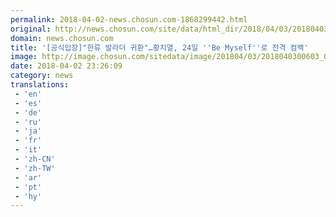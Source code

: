 ```yaml
---
permalink: 2018-04-02-news.chosun.com-1868299442.html
original: http://news.chosun.com/site/data/html_dir/2018/04/03/2018040300622.html
domain: news.chosun.com
title: '[공식입장]"한류 발라더 귀환"…황치열, 24일 ''Be Myself''로 전격 컴백'
image: http://image.chosun.com/sitedata/image/201804/03/2018040300603_0.jpg
date: 2018-04-02 23:26:09
category: news
translations: 
 - 'en'
 - 'es'
 - 'de'
 - 'ru'
 - 'ja'
 - 'fr'
 - 'it'
 - 'zh-CN'
 - 'zh-TW'
 - 'ar'
 - 'pt'
 - 'hy'
---
```



